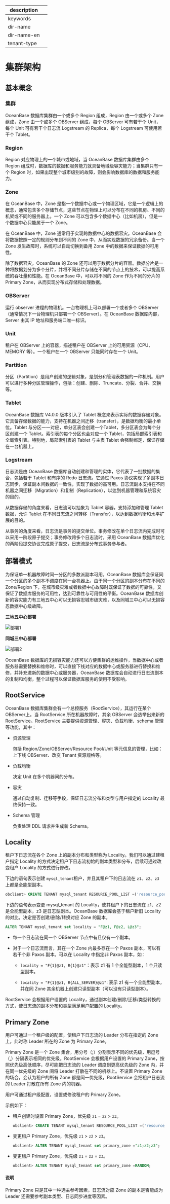 |description||
|---|---|
|keywords||
|dir-name||
|dir-name-en||
|tenant-type||

# 集群架构

## 基本概念

### 集群

OceanBase 数据库集群由一个或多个 Region 组成，Region 由一个或多个 Zone 组成，Zone 由一个或多个 OBServer 组成，每个 OBServer 可有若干个 Unit，每个 Unit 可有若干个日志流 Logstream 的 Replica，每个 Logstream 可使用若干个 Tablet。

### Region

Region 对应物理上的一个城市或地域，当 OceanBase 数据库集群由多个 Region 组成时，数据库的数据和服务能力就具备地域级容灾能力；当集群只有一个 Region 时，如果出现整个城市级别的故障，则会影响数据库的数据和服务能力。

### Zone

在 OceanBase 中，Zone 是指一个数据中心或一个物理区域，它是一个逻辑上的概念，通常包含多个存储节点，这些节点在物理上可以分布在不同的机房、不同的机架或不同的服务器上。一个 Zone 可以包含多个数据中心（比如机房），但是一个数据中心只能属于一个 Zone。

在 OceanBase 中，Zone 通常用于实现跨数据中心的数据容灾。OceanBase 会将数据按照一定的规则分布到不同的 Zone 中，从而实现数据的冗余备份。当一个 Zone 发生故障时，系统可以自动切换到备用 Zone 中的数据来保证数据的可用性。

除了数据容灾，OceanBase 的 Zone 还可以用于数据分片的容器。数据分片是一种将数据划分为多个分片，并将不同分片存储在不同的节点上的技术，可以提高系统的吞吐量和性能。在 OceanBase 中，可以将不同的 Zone 作为不同的分片的 Primary Zone，从而实现分布式存储和处理数据。

### OBServer

运行 observer 进程的物理机。一台物理机上可以部署一个或者多个 OBServer（通常情况下一台物理机只部署一个 OBServer）。在 OceanBase 数据库内部，Server 由其 IP 地址和服务端口唯一标识。

### Unit

租户在 OBServer 上的容器，描述租户在 OBServer 上的可用资源（CPU、MEMORY 等）。一个租户在一个 OBServer 只能同时存在一个 Unit。

### Partition

分区（Partition）是用户创建的逻辑对象，是划分和管理表数据的一种机制。用户可以进行多种分区管理操作，包括：创建、删除、Truncate、分裂、合并、交换等。

### Tablet

OceanBase 数据库 V4.0.0 版本引入了 Tablet 概念来表示实际的数据存储对象。它具备存储数据的能力，支持在机器之间迁移（transfer），是数据均衡的最小单位。Tablet 与分区一一对应，单分区表会创建一个Tablet，多分区表会为每个分区创建一个 Tablet。索引表的每个分区也会对应一个 Tablet，包括局部索引表和全局索引表。特别地，局部索引表的 Tablet 与主表 Tablet 会强制绑定，保证存储在一台机器上。

### Logstream

日志流是由 OceanBase 数据库自动创建和管理的实体，它代表了一批数据的集合，包括若干 Tablet 和有序的 Redo 日志流。它通过 Paxos 协议实现了多副本日志同步，保证副本间数据的一致性，实现了数据的高可用。日志流副本支持在不同机器之间迁移（Migration）和复制（Replication），以达到机器管理和系统容灾的目的。

从数据存储的角度来看，日志流可以抽象为 Tablet 容器，支持添加和管理 Tablet 数据，允许 Tablet 在不同日志流之间转移（Transfer），以达到数据均衡和水平扩展的目的。

从事务的角度来看，日志流是事务的提交单位。事务修改在单个日志流内完成时可以采用一阶段原子提交；事务修改跨多个日志流时，采用 OceanBase 数据库优化的两阶段提交协议完成原子提交，日志流是分布式事务参与者。

## 部署模式

为保证单一机器故障时同一分区的多数派副本可用，OceanBase 数据库会保证同一个分区的多个副本不调度在同一台机器上。由于同一个分区的副本分布在不同的 Zone/Region 下，在城市级灾难或者数据中心故障时既保证了数据的可靠性，又保证了数据库服务的可用性，达到可靠性与可用性的平衡。OceanBase 数据库创新的容灾能力有三地五中心可以无损容忍城市级灾难，以及同城三中心可以无损容忍数据中心级故障。

**三地五中心部署**

![部署1](https://help-static-aliyun-doc.aliyuncs.com/assets/img/zh-CN/6263623461/p351254.jpg)

**同城三中心部署**

![部署2](https://help-static-aliyun-doc.aliyuncs.com/assets/img/zh-CN/6263623461/p351256.jpg)

OceanBase 数据库的无损容灾能力还可以方便集群的运维操作，当数据中心或者服务器需要替换和维修时，可以直接下线对应的数据中心或服务器进行替换和维修，并补充进新的数据中心或服务器，OceanBase 数据库会自动进行日志流副本的复制和均衡，整个过程可以保证数据库服务的使用不受影响。

## RootService

OceanBase 数据库集群会有一个总控服务（RootService），其运行在某个 OBServer上。当 RootService 所在机器故障时，其余 OBServer 会选举出来新的 RootService。RootService 主要提供资源管理、容灾、负载均衡、schema 管理等功能，其中：

* 资源管理

  包括 Region/Zone/OBServer/Resource Pool/Unit 等元信息的管理，比如：上下线 OBServer、改变 Tenant 资源规格等。
  
* 负载均衡

  决定 Unit 在多个机器间的分布。
  
* 容灾

  通过自动复制、迁移等手段，保证日志流分布和类型与用户指定的 Locality 最终保持一致。

* Schema 管理

  负责处理 DDL 请求并生成新 Schema。
  
## Locality

租户下日志流在各个 Zone 上的副本分布和类型称为 Locality。我们可以通过建租户指定 Locality 的方式决定租户下日志流初始的副本类型和分布，后续可通过改变租户 Locality 的方式进行修改。

下边的语句表示创建 `mysql_tenant`租户，并且其租户下的日志流在 `z1`、`z2`、`z3` 上都是全能型副本。

```sql
obclient> CREATE TENANT mysql_tenant RESOURCE_POOL_LIST =('resource_pool_1'), primary_zone = "z1;z2;z3", locality ="F@z1, F@z2, F@z3" setob_tcp_invited_nodes='%';
```

下边的语句表示变更 mysql_tenant 的 Locality，使其租户下的日志流在 z1、z2 是全能型副本，z3 是日志型副本。OceanBase 数据库会基于租户新旧 Locality 的对比，决定是否创建/删除/转换对应 Zone 的副本。

```sql
ALTER TENANT mysql_tenant set locality = "F@z1, F@z2, L@z3";
```

* 每一个日志流在同一个 OBServer 节点中有且仅有一个副本。

* 对于一个日志流而言，其在一个 Zone 内最多存在一个 Paxos 副本，可以有若干个非 Paxos 副本。可以在 Locality 中指定非 Paxos 副本，如：

  * `locality = "F{1}@z1, R{1}@z1"`：表示 z1 有 1 个全能型副本，1 个只读型副本。

  * `locality = "F{1}@z1, R{ALL_SERVER}@z1"`: 表示 z1 有一个全能型副本，并在同 Zone 其余机器上创建只读型副本（可以没有只读型副本）。

RootService 会根据用户设置的 Locality，通过副本创建/删除/迁移/类型转换的方式，使日志流的副本分布和类型满足用户配置的 Locality。

## Primary Zone

用户可通过一个租户级的配置，使租户下日志流的 Leader 分布在指定的 Zone 上，此时称 Leader 所在的 Zone 为 Primary Zone。

Primary Zone 是一个 Zone 集合，用分号（;）分割表示不同的优先级，用逗号（,）分隔表示相同的优先级。RootService 会根据用户设置的 Primary Zone，按照优先级高低顺序，尽可能把日志流的 Leader 调度到更高优先级的 Zone 内，并在同一优先级的 Zone 间将 Leader 打散在不同的机器上。不设置 Primary Zone 的场合，会认为租户的所有 Zone 都是同一优先级，RootService 会把租户日志流的 Leader 打散在所有 Zone 内的机器。

用户可通过租户级配置，设置或修改租户的 Primary Zone。

示例如下：

* 租户创建时设置 Primary Zone，优先级 `z1` = `z2` \> `z3`。

  ```sql
  obclient> CREATE TENANT mysql_tenant RESOURCE_POOL_LIST =('resource_pool_1'), primary_zone = "z1,z2;z3", locality ="F@z1, F@z2, F@z3" setob_tcp_invited_nodes='%';
  ```

* 变更租户 Primary Zone，优先级 `z1` \> `z2` \> `z3`。

  ```sql
  obclient> ALTER TENANT mysql_tenant set primary_zone ="z1;z2;z3";
  ```

* 变更租户 Primary Zone，优先级 `z1` = `z2` = `z3`。

  ```sql
  obclient> ALTER TENANT mysql_tenant set primary_zone =RANDOM;
  ```

<main id="notice" type='explain'>
<h4>说明</h4>
<p>Primary Zone 只是其中一种选主参考因素，日志流对应 Zone 的副本是否能成为 Leader 还需要参考副本类型、日志同步进度等因素。</p>
</main>
